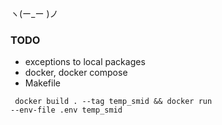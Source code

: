 ヽ(ー_ー )ノ

### TODO
- exceptions to local packages
- docker, docker compose
- Makefile

<code> docker build . --tag temp_smid && docker run --env-file .env temp_smid</code>

